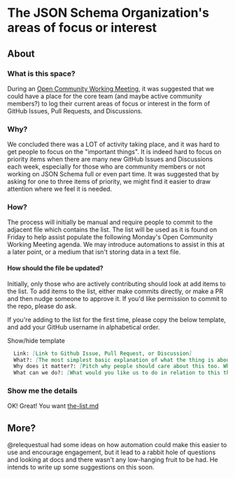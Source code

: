 # The JSON Schema Organization's areas of focus or interest

## About
### What is this space?

During an [Open Community Working Meeting](https://github.com/json-schema-org/community/issues/244), it was suggested that we could have a place for the core team (and maybe active community members?) to log their current areas of focus or interest in the form of GitHub Issues, Pull Requests, and Discussions.

### Why?

We concluded there was a LOT of activity taking place, and it was hard to get people to focus on the "important things". It is indeed hard to focus on priority items when there are many new GitHub Issues and Discussions each week, especially for those who are community members or not working on JSON Schema full or even part time. It was suggested that by asking for one to three items of priority, we might find it easier to draw attention where we feel it is needed.

### How?

The process will initially be manual and require people to commit to the adjacent file which contains the list.
The list will be used as it is found on Friday to help assist populate the following Monday's Open Community Working Meeting agenda.
We may introduce automations to assist in this at a later point, or a medium that isn't storing data in a text file.

#### How should the file be updated?

Initially, only those who are actively contributing should look at add items to the list.
To add items to the list, either make commits directly, or make a PR and then nudge someone to approve it.
If you'd like permission to commit to the repo, please do ask.

If you're adding to the list for the first time, please copy the below template, and add your GitHub username in alphabetical order.

<detail>
  <summary>Show/hide template</summary>

```md
  Link: [Link to Github Issue, Pull Request, or Discussion]
  What?: [The most simplest basic explanation of what the thing is about. Think a single tweets length or less.]
  Why does it matter?: [Pitch why people should care about this too. Why do you care about it?]
  What can we do?: [What would you like us to do in relation to this thing?]
```

</detail>

### Show me the details

OK! Great! You want [the-list.md](./the-list.md)

## More?

@relequestual had some ideas on how automation could make this easier to use and encourage engagement, but it lead to a rabbit hole of questions and looking at docs and there wasn't any low-hanging fruit to be had. He intends to write up some suggestions on this soon.